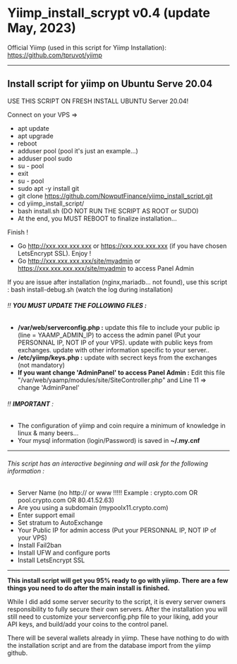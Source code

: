 # Yiimp_install_scrypt v0.4 (update May, 2023)

Official Yiimp (used in this script for Yiimp Installation): https://github.com/tpruvot/yiimp

---

## Install script for yiimp on Ubuntu Serve 20.04

USE THIS SCRIPT ON FRESH INSTALL UBUNTU Server 20.04!

Connect on your VPS =>

- apt update
- apt upgrade
- reboot
- adduser pool (pool it's just an example...)
- adduser pool sudo
- su - pool
- exit
- su - pool
- sudo apt -y install git
- git clone https://github.com/NowputFinance/yiimp_install_script.git
- cd yiimp_install_script/
- bash install.sh (DO NOT RUN THE SCRIPT AS ROOT or SUDO)
- At the end, you MUST REBOOT to finalize installation...

Finish !

- Go http://xxx.xxx.xxx.xxx or https://xxx.xxx.xxx.xxx (if you have chosen LetsEncrypt SSL). Enjoy !
- Go http://xxx.xxx.xxx.xxx/site/myadmin or https://xxx.xxx.xxx.xxx/site/myadmin to access Panel Admin

If you are issue after installation (nginx,mariadb... not found), use this script : bash install-debug.sh (watch the log during installation)

###### :bangbang: **YOU MUST UPDATE THE FOLLOWING FILES :**

- **/var/web/serverconfig.php :** update this file to include your public ip (line = YAAMP_ADMIN_IP) to access the admin panel (Put your PERSONNAL IP, NOT IP of your VPS). update with public keys from exchanges. update with other information specific to your server..
- **/etc/yiimp/keys.php :** update with secrect keys from the exchanges (not mandatory)
- **If you want change 'AdminPanel' to access Panel Admin :** Edit this file "/var/web/yaamp/modules/site/SiteController.php" and Line 11 => change 'AdminPanel'

###### :bangbang: **IMPORTANT** :

- The configuration of yiimp and coin require a minimum of knowledge in linux & many beers...
- Your mysql information (login/Password) is saved in **~/.my.cnf**

---

###### This script has an interactive beginning and will ask for the following information :

- Server Name (no http:// or www !!!!! Example : crypto.com OR pool.crypto.com OR 80.41.52.63)
- Are you using a subdomain (mypoolx11.crypto.com)
- Enter support email
- Set stratum to AutoExchange
- Your Public IP for admin access (Put your PERSONNAL IP, NOT IP of your VPS)
- Install Fail2ban
- Install UFW and configure ports
- Install LetsEncrypt SSL

---

**This install script will get you 95% ready to go with yiimp. There are a few things you need to do after the main install is finished.**

While I did add some server security to the script, it is every server owners responsibility to fully secure their own servers. After the installation you will still need to customize your serverconfig.php file to your liking, add your API keys, and build/add your coins to the control panel.

There will be several wallets already in yiimp. These have nothing to do with the installation script and are from the database import from the yiimp github.
